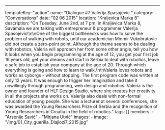 ---
  templateKey: "action"
  name: "Dialogue #7 Valerija Spasojevic "
  category: "Conversations"
  date: "02 06 2015"
  location: "Kraljevica Marka 8"
  description: "On Tuesday, June 2nd, at 7 pm, in Kraljevica Marka 8, Savamala we are talking with entrepreneur & programmer Valerija Spasojevic!\n\nOne of the biggest bottlenecks was how to solve the problem of walking with robots, until our academician Miomir Vukobratovic did not create a zero-point point. Although the theme seems to be dealing with robotics, Valeria will approach her from some other angle, tell you how it looks when you begin programming at the age of 12, you get your first job 16 years old, get your dreams and start in Serbia to deal with robotics, leave a safe job to establish your company at the age of 20. Through which everything is going and how to learn to walk.\n\nValeria loves robots and works as cyborgs - without stopping. The first program code was written at only 12 years. It was enough to trigger her imagination and take it unwillingly through programming, web design and robotics. Valeria is the owner and founder of HLT Design Studio, where she creates her creativity in all the projects she works on. Valerija also deals with non-formal education of young people. She was a lecturer at several conferences, she was awarded the Young Researchers Prize of Serbia and the recognition of Young Researchers in Croatia in the field of robotics."
  tags: []
  members:
    - "Arsenije Savić"
    - "Mirjana Utvić"
  images:
    -
      image: "/img/01_City_guerilla_Diajlozi7_2015.jpg"
